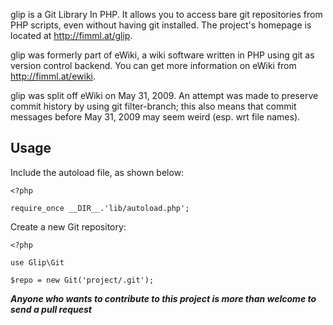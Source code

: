 glip is a Git Library In PHP. It allows you to access bare git repositories
from PHP scripts, even without having git installed. The project's homepage is
located at <http://fimml.at/glip>.


glip was formerly part of eWiki, a wiki software written in PHP using git as
version control backend. You can get more information on eWiki from
<http://fimml.at/ewiki>.

glip was split off eWiki on May 31, 2009. An attempt was made to preserve
commit history by using git filter-branch; this also means that commit
messages before May 31, 2009 may seem weird (esp. wrt file names).

## Usage ##

Include the autoload file, as shown below:

```php5
<?php

require_once __DIR__.'lib/autoload.php';

```

Create a new Git repository:

```php5
<?php

use Glip\Git

$repo = new Git('project/.git');

```


***Anyone who wants to contribute to this project is more than welcome to send a pull request***
